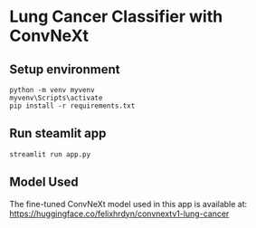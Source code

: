 # Lung Cancer Classifier with ConvNeXt

## Setup environment
```
python -m venv myvenv
myvenv\Scripts\activate
pip install -r requirements.txt
```

## Run steamlit app
```
streamlit run app.py
```

## Model Used
The fine-tuned ConvNeXt model used in this app is available at:
https://huggingface.co/felixhrdyn/convnextv1-lung-cancer
